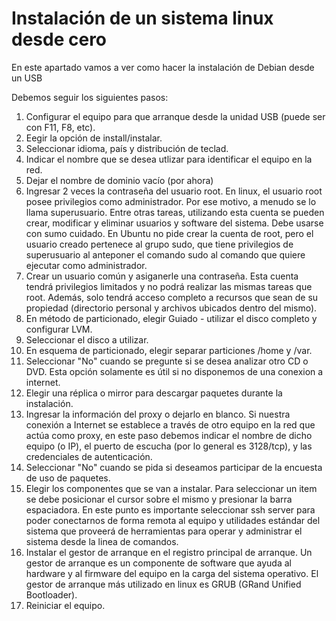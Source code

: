 # Instalación de un sistema linux desde cero
En este apartado vamos a ver como hacer la instalación de Debian desde un USB

Debemos seguir los siguientes pasos:

1. Configurar el equipo para que arranque desde la unidad USB (puede ser con F11, F8, etc).
2. Eegir la opción de install/instalar.
3. Seleccionar idioma, país y distribución de teclad.
4. Indicar el nombre que se desea utlizar para identificar el equipo en la red.
5. Dejar el nombre de dominio vacío (por ahora)
6. Ingresar 2 veces la contraseña del usuario root. En linux, el usuario root posee privilegios como administrador. Por ese motivo, a menudo se lo llama superusuario. Entre otras tareas, utilizando esta cuenta se pueden crear, modificar y eliminar usuarios y software del sistema. Debe usarse con sumo cuidado. En Ubuntu no pide crear la cuenta de root, pero el usuario creado pertenece al grupo sudo, que tiene privilegios de superusuario al anteponer el comando sudo al comando que quiere ejecutar como administrador.
7. Crear un usuario común y asiganerle una contraseña. Esta cuenta tendrá privilegios limitados y no podrá realizar las mismas tareas que root. Además, solo tendrá acceso completo a recursos que sean de su propiedad (directorio personal y archivos ubicados dentro del mismo).
8. En método de particionado, elegir Guiado - utilizar el disco completo y configurar LVM.
9. Seleccionar el disco a utilizar.
10. En esquema de particionado, elegir separar particiones /home y /var.
11. Seleccionar "No" cuando se pregunte si se desea analizar otro CD o DVD. Esta opción solamente es útil si no disponemos de una conexion a internet.
12. Elegir una réplica o mirror para descargar paquetes durante la instalación. 
13. Ingresar la información del proxy o dejarlo en blanco. Si nuestra conexión a Internet se establece a través de otro equipo en la red que actúa como proxy, en este paso debemos indicar el nombre de dicho equipo (o IP), el puerto de escucha (por lo general es 3128/tcp), y las credenciales de autenticación.
14. Seleccionar "No" cuando se pida si deseamos participar de la encuesta de uso de paquetes.
15. Elegir los componentes que se van a instalar. Para seleccionar un item se debe posicionar el cursor sobre el mismo y presionar la barra espaciadora. En este punto es importante seleccionar ssh server para poder conectarnos de forma remota al equipo y utilidades estándar del sistema que proveerá de herramientas para operar y administrar el sistema desde la linea de comandos.
16. Instalar el gestor de arranque en el registro principal de arranque. Un gestor de arranque es un componente de software que ayuda al hardware y al firmware del equipo en la carga del sistema operativo. El gestor de arranque más utilizado en linux es GRUB (GRand Unified Bootloader).
17. Reiniciar el equipo.

